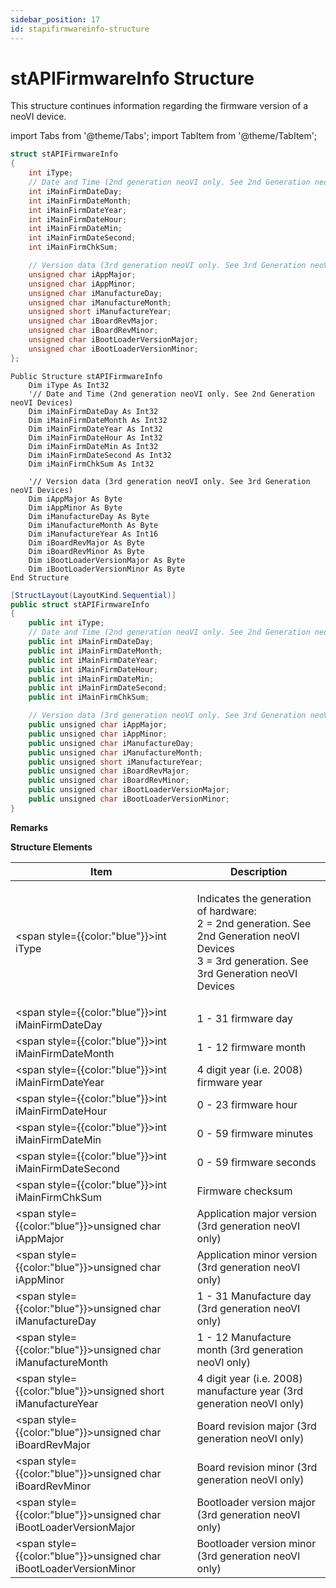 ```yaml
---
sidebar_position: 17
id: stapifirmwareinfo-structure
---
```


# stAPIFirmwareInfo Structure

This structure continues information regarding the firmware version of a neoVI device.

import Tabs from '@theme/Tabs';
import TabItem from '@theme/TabItem';

<Tabs>
<TabItem value="cpp" label="C/C++ Declare" default>

```cpp
struct stAPIFirmwareInfo
{
    int iType;
    // Date and Time (2nd generation neoVI only. See 2nd Generation neoVI Devices)
    int iMainFirmDateDay;
    int iMainFirmDateMonth;
    int iMainFirmDateYear;
    int iMainFirmDateHour;
    int iMainFirmDateMin;
    int iMainFirmDateSecond;
    int iMainFirmChkSum;

    // Version data (3rd generation neoVI only. See 3rd Generation neoVI Devices)
    unsigned char iAppMajor;
    unsigned char iAppMinor;
    unsigned char iManufactureDay;
    unsigned char iManufactureMonth;
    unsigned short iManufactureYear;
    unsigned char iBoardRevMajor;
    unsigned char iBoardRevMinor;
    unsigned char iBootLoaderVersionMajor;
    unsigned char iBootLoaderVersionMinor;
};
```
</TabItem>

<TabItem value="vbnet" label="Visual Basic .NET Declare">

```vbnet
Public Structure stAPIFirmwareInfo
    Dim iType As Int32
    '// Date and Time (2nd generation neoVI only. See 2nd Generation neoVI Devices)
    Dim iMainFirmDateDay As Int32
    Dim iMainFirmDateMonth As Int32
    Dim iMainFirmDateYear As Int32
    Dim iMainFirmDateHour As Int32
    Dim iMainFirmDateMin As Int32
    Dim iMainFirmDateSecond As Int32
    Dim iMainFirmChkSum As Int32

    '// Version data (3rd generation neoVI only. See 3rd Generation neoVI Devices)
    Dim iAppMajor As Byte
    Dim iAppMinor As Byte
    Dim iManufactureDay As Byte
    Dim iManufactureMonth As Byte
    Dim iManufactureYear As Int16
    Dim iBoardRevMajor As Byte
    Dim iBoardRevMinor As Byte
    Dim iBootLoaderVersionMajor As Byte
    Dim iBootLoaderVersionMinor As Byte
End Structure
```
</TabItem>

<TabItem value="c#" label="C# Declare">

```csharp
[StructLayout(LayoutKind.Sequential)]
public struct stAPIFirmwareInfo
{
    public int iType;
    // Date and Time (2nd generation neoVI only. See 2nd Generation neoVI Devices)
    public int iMainFirmDateDay;
    public int iMainFirmDateMonth;
    public int iMainFirmDateYear;
    public int iMainFirmDateHour;
    public int iMainFirmDateMin;
    public int iMainFirmDateSecond;
    public int iMainFirmChkSum;

    // Version data (3rd generation neoVI only. See 3rd Generation neoVI Devices)
    public unsigned char iAppMajor;
    public unsigned char iAppMinor;
    public unsigned char iManufactureDay;
    public unsigned char iManufactureMonth;
    public unsigned short iManufactureYear;
    public unsigned char iBoardRevMajor;
    public unsigned char iBoardRevMinor;
    public unsigned char iBootLoaderVersionMajor;
    public unsigned char iBootLoaderVersionMinor;
}
```
</TabItem>
</Tabs>

**Remarks**

**Structure Elements**

| Item                                                                      | Description                                                                                                                                                    |
| ------------------------------------------------------------------------- | ---------------------------------------------------------------------------------------------------------------------------------------------------------------|
| <span style={{color:"blue"}}>int</span> iType                             | <p>Indicates the generation of hardware:<br/>2 = 2nd generation. See 2nd Generation neoVI Devices<br/>3 = 3rd generation. See 3rd Generation neoVI Devices</p> |
| <span style={{color:"blue"}}>int</span> iMainFirmDateDay                  | 1 - 31 firmware day                                                                                                                                            |
| <span style={{color:"blue"}}>int</span> iMainFirmDateMonth                | 1 - 12 firmware month                                                                                                                                          |
| <span style={{color:"blue"}}>int</span> iMainFirmDateYear                 | 4 digit year (i.e. 2008) firmware year                                                                                                                         |
| <span style={{color:"blue"}}>int</span> iMainFirmDateHour                 | 0 - 23 firmware hour                                                                                                                                           |
| <span style={{color:"blue"}}>int</span> iMainFirmDateMin                  | 0 - 59 firmware minutes                                                                                                                                        |
| <span style={{color:"blue"}}>int</span> iMainFirmDateSecond               | 0 - 59 firmware seconds                                                                                                                                        |
| <span style={{color:"blue"}}>int</span> iMainFirmChkSum                   | Firmware checksum                                                                                                                                              |
| <span style={{color:"blue"}}>unsigned char</span> iAppMajor               | Application major version (3rd generation neoVI only)                                                                                                          |
| <span style={{color:"blue"}}>unsigned char</span> iAppMinor               | Application minor version (3rd generation neoVI only)                                                                                                          |
| <span style={{color:"blue"}}>unsigned char</span> iManufactureDay         | 1 - 31 Manufacture day (3rd generation neoVI only)                                                                                                             |
| <span style={{color:"blue"}}>unsigned char</span> iManufactureMonth       | 1 - 12 Manufacture month (3rd generation neoVI only)                                                                                                           |
| <span style={{color:"blue"}}>unsigned short</span> iManufactureYear       | 4 digit year (i.e. 2008) manufacture year (3rd generation neoVI only)                                                                                          |
| <span style={{color:"blue"}}>unsigned char</span> iBoardRevMajor          | Board revision major (3rd generation neoVI only)                                                                                                               |
| <span style={{color:"blue"}}>unsigned char</span> iBoardRevMinor          | Board revision minor (3rd generation neoVI only)                                                                                                               |
| <span style={{color:"blue"}}>unsigned char</span> iBootLoaderVersionMajor | Bootloader version major (3rd generation neoVI only)                                                                                                           |
| <span style={{color:"blue"}}>unsigned char</span> iBootLoaderVersionMinor | Bootloader version minor (3rd generation neoVI only)                                                                                                           |

